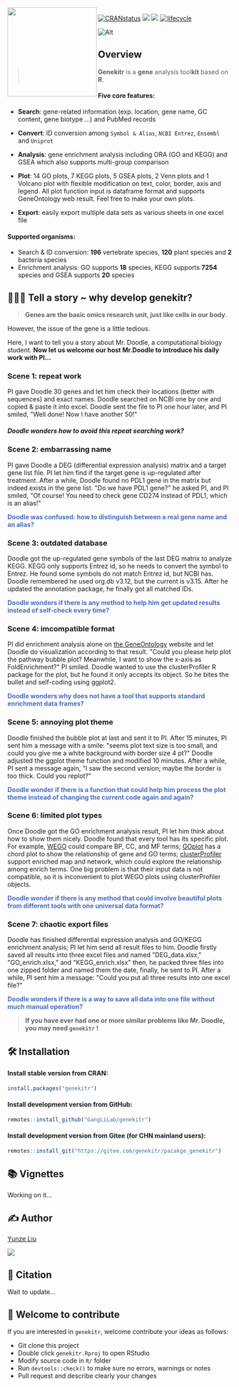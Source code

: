 <img src="https://jieandze1314-1255603621.cos.ap-guangzhou.myqcloud.com/blog/2022-05-24-043213.png" align="left" width="200"/>

[![CRANstatus](https://www.r-pkg.org/badges/version/genekitr)](https://cran.r-project.org/package=genekitr) [![](https://img.shields.io/badge/devel%20version-0.9.0-green.svg)](https://github.com/GangLiLab/genekitr) [![](https://cranlogs.r-pkg.org/badges/grand-total/genekitr?color=orange)](https://cran.r-project.org/package=genekitr) [![lifecycle](https://img.shields.io/badge/lifecycle-stable-blue.svg)](https://lifecycle.r-lib.org/articles/stages.html) 

![Alt](https://repobeats.axiom.co/api/embed/e42ba06d30de893670c70324f19398ef0a7c26fa.svg "Repobeats analytics image")



## Overview

> **Genekitr** is a **gene** analysis tool**kit** based on **R**. 

#### Five core features:

- **Search**: gene-related information (exp. location, gene name, GC content, gene biotype ...) and PubMed records
- **Convert**: ID conversion among `Symbol & Alias`, `NCBI Entrez`, `Ensembl` and `Uniprot`

- **Analysis**: gene enrichment analysis including ORA (GO and KEGG) and GSEA which also supports multi-group comparison

- **Plot**: 14 GO plots, 7 KEGG plots, 5 GSEA plots, 2 Venn plots  and 1 Volcano plot with flexible modification on text, color, border, axis and legend. All plot function input is dataframe format and supports GeneOntology web result. Feel free to make your own plots.
- **Export**: easily export multiple data sets as various sheets in one excel file



#### Supported organisms:

- Search & ID conversion:  **196** vertebrate species, **120** plant species and **2** bacteria species
- Enrichment analysis: GO supports **18** species, KEGG supports **7254** species and GSEA supports **20** species



## 🧙🏻‍♂️ Tell a story ~ why develop genekitr?

> **Genes are the basic omics research unit, just like cells in our body**. 

However, the issue of the gene is a little tedious.

Here, I want to tell you a story about Mr. Doodle, a computational biology student. **Now let us welcome our host Mr.Doodle to introduce his daily work with PI...**

### Scene 1: repeat work 

PI gave Doodle 30 genes and let him check their locations (better with sequences) and exact names. Doodle searched on NCBI one by one and copied & paste it into excel. Doodle sent the file to PI one hour later, and PI smiled, "Well done! Now I have another 50!" 

##### Doodle wonders how to avoid this repeat searching work?

### Scene 2: embarrassing name 

PI gave Doodle a DEG (differential expression analysis) matrix and a target gene list file. PI let him find if the target gene is up-regulated after treatment. After a while, Doodle found no PDL1 gene in the matrix but indeed exists in the gene list. "Do we have PDL1 gene?" he asked PI, and PI smiled, "Of course! You need to check gene CD274 instead of PDL1, which is an alias!"

<b style='color:#486CBE'> **Doodle was confused: how to distinguish between a real gene name and an alias?**</b>

### Scene 3: outdated database 

Doodle got the up-regulated gene symbols of the last DEG matrix to analyze KEGG. KEGG only supports Entrez id, so he needs to convert the symbol to Entrez. He found some symbols do not match Entrez id, but NCBI has. Doodle remembered he used org.db v3.12, but the current is v3.15. After he updated the annotation package, he finally got all matched IDs. 

<b style='color:#486CBE'>**Doodle wonders if there is any method to help him get updated results instead of self-check every time?**</b>

### Scene 4: imcompatible format 

PI did enrichment analysis alone on [the GeneOntology](http://geneontology.org/) website and let Doodle do visualization according to that result. "Could you please help plot the pathway bubble plot? Meanwhile, I want to show the x-axis as FoldEnrichment?" PI smiled. Doodle wanted to use the clusterProfiler R package for the plot, but he found it only accepts its object. So he bites the bullet and self-coding using ggplot2. 

<b style='color:#486CBE'>**Doodle wonders why does not have a tool that supports standard enrichment data frames?**</b>

### Scene 5: annoying plot theme 

Doodle finished the bubble plot at last and sent it to PI. After 15 minutes, PI sent him a message with a smile: "seems plot text size is too small, and could you give me a white background with border size 4 pt?" Doodle adjusted the ggplot theme function and modified 10 minutes. After a while, PI sent a message again, "I saw the second version; maybe the border is too thick. Could you replot?"

<b style='color:#486CBE'>**Doodle wonder if there is a function that could help him process the plot theme instead of changing the current code again and again?**</b>

### Scene 6: limited plot types

Once Doodle got the GO enrichment analysis result, PI let him think about how to show them nicely. Doodle found that every tool has its specific plot. For example, [WEGO](https://wego.genomics.cn/) could compare BP, CC, and MF terms; [GOplot](https://wencke.github.io/) has a chord plot to show the relationship of gene and GO terms; [clusterProfiler](https://bioconductor.org/packages/release/bioc/html/clusterProfiler.html) support enriched map and network, which could explore the relationship among enrich terms. One big problem is that their input data is not compatible, so it is inconvenient to plot WEGO plots using clusterProfiler objects. 

<b style='color:#486CBE'>**Doodle wonder if there is any method that could involve beautiful plots from different tools with one universal data format?**</b>

### Scene 7: chaotic export files

Doodle has finished differential expression analysis and GO/KEGG enrichment analysis; PI let him send all result files to him. Doodle firstly saved all results into three excel files and named "DEG_data.xlsx," "GO_enrich.xlsx," and "KEGG_enrich.xlsx" then, he packed three files into one zipped folder and named them the date, finally, he sent to PI. After a while, PI sent him a message: "Could you put all three results into one excel file?" 

<b style='color:#486CBE'>**Doodle wonders if there is a way to save all data into one file without much manual operation?**</b>

> **If you have ever had one or more similar problems like Mr. Doodle, you may need `genekitr` !**



## 🛠 Installation

#### Install stable version from CRAN:

```R
install.packages("genekitr")
```

#### Install development version from GitHub:

```R
remotes::install_github("GangLiLab/genekitr")
```

#### Install development version from Gitee (for CHN mainland users):

```R
remotes::install_git("https://gitee.com/genekitr/pacakge_genekitr")
```



## 📚 Vignettes

Working on it...



## ✍️ Author

[Yunze Liu](https://www.jieandze1314.com/)

[![](https://img.shields.io/badge/follow%20me%20on-WeChat-orange.svg)](https://jieandze1314-1255603621.cos.ap-guangzhou.myqcloud.com/blog/2022-05-24-015641.png)



## 🔖 Citation

Wait to update...



## 💓 Welcome to contribute

If you are interested in `genekitr`, welcome contribute your ideas as follows:

* Git clone this project
* Double click `genekitr.Rproj` to open RStudio
* Modify source code in `R/` folder
* Run `devtools::check()` to make sure no errors, warnings or notes
* Pull request and describe clearly your changes

